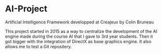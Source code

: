 # AI-Project
Artificial Intelligence Framework developped at Creajeux by Colin Bruneau

This project started in 2015 as a way to centralize the development of the AI engine made during the course AI that I gave to 3rd year students.
Then it got bigger with the integration of DirectX as base graphics engine.
It also allows me to test a Git repositery.

